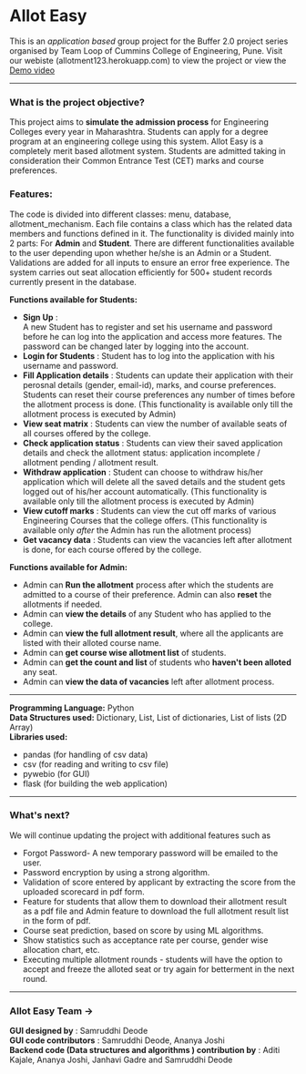 # Allot Easy

This is an *application based* group project for the Buffer 2.0 project series organised by Team Loop of Cummins College of Engineering, Pune. 
Visit our webiste (allotment123.herokuapp.com) to view the project or view the [Demo video](https://youtu.be/k4_MUenXDzg)

---
### What is the project objective?
This project aims to **simulate the admission process** for Engineering Colleges every year in Maharashtra. Students can apply for a degree program at an engineering college using this system. Allot Easy is a completely merit based allotment system. Students are admitted taking in consideration their Common Entrance Test (CET) marks and course preferences.

### Features:
The code is divided into different classes: menu, database, allotment_mechanism. 
Each file contains a class which has the related data members and functions defined in it. 
The functionality is divided mainly into 2 parts: For **Admin** and **Student**. 
There are different functionalities available to the user depending upon whether he/she is an Admin or a Student. Validations are added for all inputs to ensure an error free experience.
The system carries out seat allocation efficiently for 500+ student records currently present in the database.

**Functions available for Students:**
- **Sign Up** :  
A new Student has to register and set his username and password before he can log into the application and access more features. 
The password can be changed later by logging into the account.
- **Login for Students** : 
Student has to log into the application with his username and password.
- **Fill Application details** : 
Students can update their application with their perosnal details (gender, email-id), marks, and course preferences. Students can reset their course preferences any number of times before the allotment process is done. 
(This functionality is available only till the allotment process is executed by Admin)
- **View seat matrix** : 
Students can view the number of available seats of all courses offered by the college.
- **Check application status** : 
Students can view their saved application details and check the allotment status: application incomplete / allotment pending / allotment result.
- **Withdraw application** : 
Student can choose to withdraw his/her application which will delete all the saved details and the student gets logged out of his/her account automatically.
(This functionality is available only till the allotment process is executed by Admin)
- **View cutoff marks** : 
Students can view the cut off marks of various Engineering Courses that the college offers. (This functionality is available only *after* the Admin has run the allotment process)
- **Get vacancy data** : 
Students can view the vacancies left after allotment is done, for each course offered by the college. 

**Functions available for Admin:**
- Admin can **Run the allotment** process after which the students are admitted to a course of their preference. Admin can also **reset** the allotments if needed.
- Admin can **view the details** of any Student who has applied to the college.
- Admin can **view the full allotment result**, where all the applicants are listed with their alloted course name.
- Admin can **get course wise allotment list** of students.
- Admin can **get the count and list** of students who **haven't been alloted** any seat.
- Admin can **view the data of vacancies** left after allotment process.

---
**Programming Language:**  Python </br>
**Data Structures used:**  Dictionary, List, List of dictionaries, List of lists (2D Array) </br>
**Libraries used:**
- pandas (for handling of csv data)
- csv  (for reading and writing to csv file)
- pywebio (for GUI)
- flask (for building the web application)

---
### What's next?
We will continue updating the project with additional features such as
- Forgot Password- A new temporary password will be emailed to the user.
- Password encryption by using a strong algorithm.
- Validation of score entered by applicant by extracting the score from the uploaded scorecard in pdf form.
- Feature for students that allow them to download their allotment result as a pdf file and Admin feature to download the full allotment result list in the form of pdf.
- Course seat prediction, based on score by using ML algorithms.
- Show statistics such as acceptance rate per course, gender wise allocation chart, etc.
- Executing multiple allotment rounds - students will have the option to accept and freeze the alloted seat or try again for betterment in the next round.

---
### Allot Easy Team ->
**GUI designed by** : Samruddhi Deode</br>
**GUI code contributors** : Samruddhi Deode, Ananya Joshi</br>
**Backend code (Data structures and algorithms ) contribution by** : 
Aditi Kajale,  Ananya Joshi,  Janhavi Gadre and Samruddhi Deode



[//]: # (These are reference links used in the body of this note and get stripped out when the markdown processor does its job. There is no need to format nicely because it shouldn't be seen. Thanks SO - http://stackoverflow.com/questions/4823468/store-comments-in-markdown-syntax)

   [website]: <http://allotment123.herokuapp.com/>
   [Demo video]: <>
